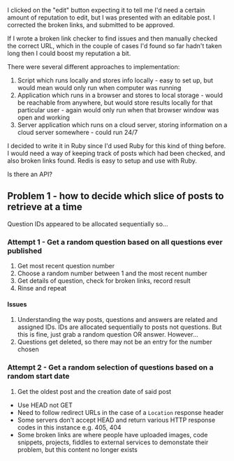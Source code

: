I clicked on the "edit" button expecting it to tell me I'd need a certain amount of reputation to edit, but I was presented with an editable post. I corrected the broken links, and submitted to be approved. 

If I wrote a broken link checker to find issues and then manually checked the correct URL, which in the couple of cases I'd found so far hadn't taken long then I could boost my reputation a bit.

There were several different approaches to implementation:
1. Script which runs locally and stores info locally - easy to set up, but would mean would only run when computer was running
2. Application which runs in a browser and stores to local storage - would be reachable from anywhere, but would store results locally for that particular user - again would only run when that browser window was open and working
3. Server application which runs on a cloud server, storing information on a cloud server somewhere - could run 24/7

I decided to write it in Ruby since I'd used Ruby for this kind of thing before. I would need a way of keeping track of posts which had been checked, and also broken links found. Redis is easy to setup and use with Ruby.

Is there an API?

## Problem 1 - how to decide which slice of posts to retrieve at a time

Question IDs appeared to be allocated sequentially so...

### Attempt 1 - Get a random question based on all questions ever published
1. Get most recent question number
2. Choose a random number between 1 and the most recent number
3. Get details of question, check for broken links, record result
4. Rinse and repeat

#### Issues
1. Understanding the way posts, questions and answers are related and assigned IDs. IDs are allocated sequentially to posts not questions. But this is fine, just grab a random question OR answer. However...
2. Questions get deleted, so there may not be an entry for the number chosen

### Attempt 2 - Get a random selection of questions based on a random start date
1. Get the oldest post and the creation date of said post

* Use HEAD not GET
* Need to follow redirect URLs in the case of a `Location` response header
* Some servers don't accept HEAD and return various HTTP response codes in this instance e.g. 405, 404
* Some broken links are where people have uploaded images, code snippets, projects, fiddles to external services to demonstate their problem, but this content no longer exists